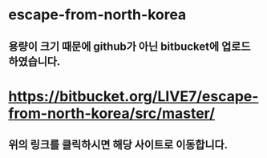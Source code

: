# escape-from-north-korea

## 용량이 크기 때문에 github가 아닌 bitbucket에 업로드 하였습니다.

# https://bitbucket.org/LIVE7/escape-from-north-korea/src/master/

## 위의 링크를 클릭하시면 해당 사이트로 이동합니다.
